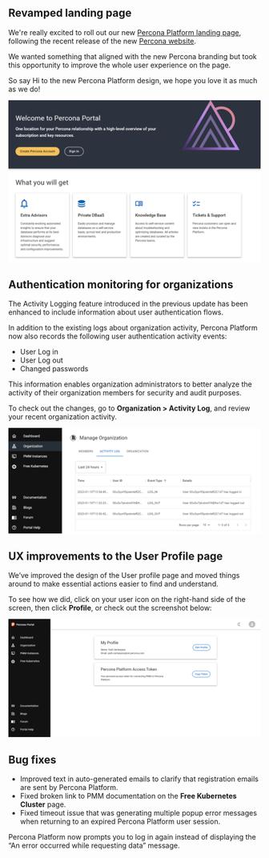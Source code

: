 ## Revamped landing page

We're really excited to roll out our new [Percona Platform landing page](https://portal.percona.com), following the recent release of the new [Percona website](https://www.percona.com).

We wanted something that aligned with the new Percona branding but took this opportunity to improve the whole user experience on the page. 

So say Hi to the new Percona Platform design, we hope you love it as much as we do! 

![User Profile page](../images/new_landing_page.png)

## Authentication monitoring for organizations

The Activity Logging feature introduced in the previous update has been enhanced to include information about user authentication flows.

In addition to the existing logs about organization activity, Percona Platform now also records the following user authentication activity events:

- User Log in
- User Log out
- Changed passwords

This information enables organization administrators to better analyze the activity of their organization members for security and audit purposes.

To check out the changes, go to **Organization > Activity Log**, and review your recent organization activity. 

![Activity Logging](../images/activity_loggingfeb.png)


## UX improvements to the User Profile page

We’ve improved the design of the User profile page and moved things around to make essential actions easier to find and understand. 

To see how we did, click on your user icon on the right-hand side of the screen, then click **Profile**, or check out the screenshot below:

![User Profile page](../images/user_profile_page.png)

## Bug fixes

- Improved text in auto-generated emails to clarify that registration emails are sent by Percona Platform.
- Fixed broken link to PMM documentation on the **Free Kubernetes Cluster** page.
- Fixed timeout issue that was generating multiple popup error messages when returning to an expired Percona Platform user session.
  
Percona Platform now prompts you to log in again instead of displaying the “An error occurred while requesting data” message.
